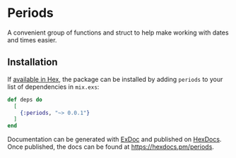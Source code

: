 # Periods
A convenient group of functions and struct to help make working with dates and times easier.

## Installation

If [available in Hex](https://hex.pm/docs/publish), the package can be installed
by adding `periods` to your list of dependencies in `mix.exs`:

```elixir
def deps do
  [
    {:periods, "~> 0.0.1"}
  ]
end
```

Documentation can be generated with [ExDoc](https://github.com/elixir-lang/ex_doc)
and published on [HexDocs](https://hexdocs.pm). Once published, the docs can
be found at <https://hexdocs.pm/periods>.

